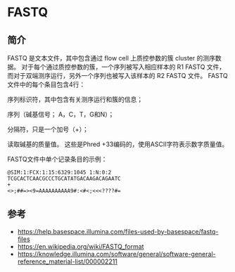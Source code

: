 # FASTQ

## 简介

FASTQ 是文本文件，其中包含通过 flow cell 上质控参数的簇 cluster 的测序数据。 对于每个通过质控参数的簇，一个序列被写入相应样本的 R1 FASTQ 文件，而对于双端测序运行，另外一个序列也被写入该样本的 R2 FASTQ 文件。 FASTQ文件中的每个条目包含4行：

序列标识符，其中包含有关测序运行和簇的信息；

序列（碱基信号； A，C，T，G和N）；

分隔符，只是一个加号（+）；

读取碱基的质量值。 这些是Phred +33编码的，使用ASCII字符表示数字质量值。

FASTQ文件中单个记录条目的示例：

```fastq
@SIM:1:FCX:1:15:6329:1045 1:N:0:2
TCGCACTCAACGCCCTGCATATGACAAGACAGAATC
+
<>;##=><9=AAAAAAAAAA9#:<#<;<<<????#=
```

## 参考

- https://help.basespace.illumina.com/files-used-by-basespace/fastq-files
- https://en.wikipedia.org/wiki/FASTQ_format
- https://knowledge.illumina.com/software/general/software-general-reference_material-list/000002211